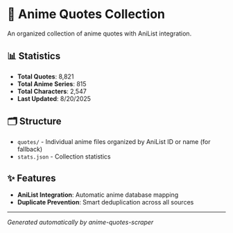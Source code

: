 # 🎌 Anime Quotes Collection

An organized collection of anime quotes with AniList integration.

## 📊 Statistics

- **Total Quotes**: 8,821
- **Total Anime Series**: 815
- **Total Characters**: 2,547
- **Last Updated**: 8/20/2025

## 🗂️ Structure

- `quotes/` - Individual anime files organized by AniList ID or name  (for fallback)
- `stats.json` - Collection statistics

## ✨ Features

- **AniList Integration**: Automatic anime database mapping
- **Duplicate Prevention**: Smart deduplication across all sources

---
*Generated automatically by anime-quotes-scraper*
